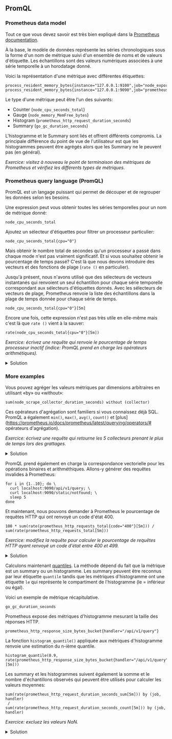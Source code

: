 ## PromQL

### Prometheus data model

Tout ce que vous devez savoir est très bien expliqué dans la [Prometheus documentation](https://prometheus.io/docs/concepts/data_model/).

À la base, le modèle de données représente les séries chronologiques
sous la forme d'un nom de métrique suivi d'un ensemble de noms et de
valeurs d'étiquette. Les échantillons sont des valeurs numériques
associées à une série temporelle à un horodatage donné.

Voici la représentation d'une métrique avec différentes étiquettes:
```
process_resident_memory_bytes{instance="127.0.0.1:9100",job="node_exporter"}
process_resident_memory_bytes{instance="127.0.0.1:9090",job="prometheus"}
```

Le type d'une métrique peut être l'un des suivants:
* Counter (`node_cpu_seconds_total`)
* Gauge (`node_memory_MemFree_bytes`)
* Histogram (`prometheus_http_request_duration_seconds`)
* Summary (`go_gc_duration_seconds`)

L'histogramme et le Summary sont liés et offrent différents compromis. La principale différence du point de vue de l'utilisateur est que les histogrammes peuvent être agrégés alors que les Summary ne le peuvent pas (en général).

*Exercice: visitez à nouveau le point de terminaison des métriques de Prometheus et vérifiez les différents types de métriques.*

### Prometheus query language (PromQL)

PromQL est un langage puissant qui permet de découper et de regrouper les données selon les besoins.

Une expression peut vous obtenir toutes les séries temporelles pour un nom de métrique donné:

```
node_cpu_seconds_total
```

Ajoutez un sélecteur d'étiquettes pour filtrer un processeur particulier:
```
node_cpu_seconds_total{cpu="0"}
```
Mais obtenir le nombre total de secondes qu'un processeur a passé dans
chaque mode n'est pas vraiment significatif.
Et si vous souhaitez obtenir le pourcentage de temps passé?
C'est là que nous devons introduire des vecteurs et
des fonctions de plage (`rate ()` en particulier).

Jusqu'à présent, nous n'avons utilisé que des sélecteurs de
vecteurs instantanés qui renvoient un seul échantillon pour chaque
série temporelle correspondant aux sélecteurs d'étiquettes donnés.
Avec les sélecteurs de vecteurs de plage, Prometheus renvoie la liste
des échantillons dans la plage de temps donnée pour chaque série de temps.

```
node_cpu_seconds_total{cpu="0"}[5m]
```

Encore une fois, cette expression n'est pas très utile en elle-même
mais c'est là que `rate ()` vient à la sauver:

```
rate(node_cpu_seconds_total{cpu="0"}[5m])
```

*Exercice: écrivez une requête qui renvoie le pourcentage de temps processeur inactif (indice: PromQL prend en charge les opérateurs arithmétiques).*

<details>
  <summary>Solution</summary>

```
100 * rate(node_cpu_seconds_total{cpu="0",mode="idle"}[5m])
```
</details>

### More examples

Vous pouvez agréger les valeurs métriques par dimensions arbitraires
en utilisant «by» ou «without»:
```
sum(node_scrape_collector_duration_seconds) without (collector)
```

Ces opérateurs d'agrégation sont familiers si vous connaissez déjà SQL.
PromQL a également `min()`, `max()`, `avg()`, `count()` et [plus](https://prometheus.io/docs/prometheus/latest/querying/operators/# opérateurs d'agrégation).

*Exercice: écrivez une requête qui retourne les 5 collecteurs prenant le plus de temps lors des grattages.*

<details>
  <summary>Solution</summary>

```
topk(5, node_scrape_collector_duration_seconds)
```
</details>

PromQL prend également en charge la correspondance vectorielle pour
les opérations binaires et arithméthiques.
Allons-y générer des requêtes invalides à Prometheus:
```
for i in {1..10}; do \
  curl localhost:9090/api/v1/query; \
  curl localhost:9090/static/notfound; \
  sleep 5
done
```

Et maintenant, nous pouvons demander à Prometheus le pourcentage de requêtes HTTP qui ont renvoyé un code d'état 400.
```
100 * sum(rate(prometheus_http_requests_total{code="400"}[5m])) / sum(rate(prometheus_http_requests_total[5m]))
```

*Exercice: modifiez la requête pour calculer le pourcentage de requêtes HTTP ayant renvoyé un code d'état entre 400 et 499.*

<details>
  <summary>Solution</summary>

```
100 * sum(rate(prometheus_http_requests_total{code=~"4.."}[5m])) / sum(rate(prometheus_http_requests_total[5m]))
```
</details>

Calculons maintenant [quantiles](https://en.wikipedia.org/wiki/Quantile).
La méthode dépend du fait que la métrique est un summary ou un histogramme.
Les summary peuvent être reconnus par leur étiquette `quantile`
tandis que les métriques d'histogramme ont une étiquette `le` qui représente le compartiment de l'histogramme (le = inférieur ou égal).

Voici un exemple de métrique récapitulative.

```
go_gc_duration_seconds
```

Prometheus expose des métriques d'histogramme mesurant la taille des réponses HTTP.
```
prometheus_http_response_size_bytes_bucket{handler="/api/v1/query"}
```

La fonction `histogram_quantile()` appliquée aux métriques d'histogramme renvoie une estimation du n-ième quantile.

```
histogram_quantile(0.9, rate(prometheus_http_response_size_bytes_bucket{handler="/api/v1/query"}[5m]))
```

Les summary et les histogrammes suivent également la somme et le nombre d'échantillons observés qui peuvent être utilisés pour calculer les valeurs moyennes:
```
sum(rate(prometheus_http_request_duration_seconds_sum[5m])) by (job, handler)
 /
sum(rate(prometheus_http_request_duration_seconds_count[5m])) by (job, handler)
```

*Exercice: excluez les valeurs NaN.*

<details>
  <summary>Solution</summary>

```
sum(rate(prometheus_http_request_duration_seconds_sum[5m])) by (job, handler)
 /
( sum(rate(prometheus_http_request_duration_seconds_count[5m])) by (job, handler) > 0 )

```
</details>
